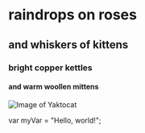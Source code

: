 # raindrops on roses
## and whiskers of kittens
### bright copper kettles
#### and warm woollen mittens

![Image of Yaktocat](https://octodex.github.com/images/yaktocat.png)

var myVar = "Hello, world!";
